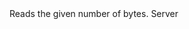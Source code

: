 <function name="ReadBytes" parent="bf_read" type="classfunc">
	<description>
		Reads the given number of bytes.
		<added version="0.4"></added>
	</description>
	<realm>Server</realm>
	<args>
		<arg name="bytes" type="number"></arg>
	</args>
	<rets>
		<ret name="value" type="string"></ret>
	</rets>
</function>